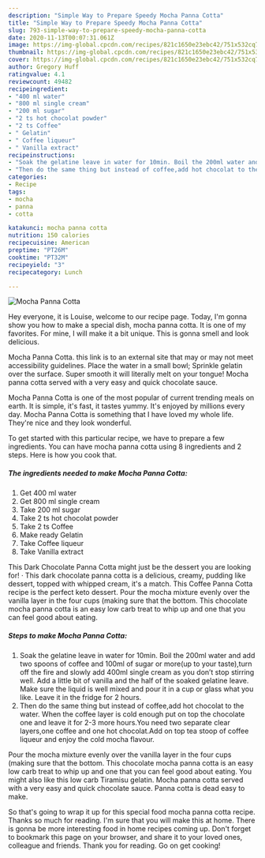```yaml
---
description: "Simple Way to Prepare Speedy Mocha Panna Cotta"
title: "Simple Way to Prepare Speedy Mocha Panna Cotta"
slug: 793-simple-way-to-prepare-speedy-mocha-panna-cotta
date: 2020-11-13T00:07:31.061Z
image: https://img-global.cpcdn.com/recipes/821c1650e23ebc42/751x532cq70/mocha-panna-cotta-recipe-main-photo.jpg
thumbnail: https://img-global.cpcdn.com/recipes/821c1650e23ebc42/751x532cq70/mocha-panna-cotta-recipe-main-photo.jpg
cover: https://img-global.cpcdn.com/recipes/821c1650e23ebc42/751x532cq70/mocha-panna-cotta-recipe-main-photo.jpg
author: Gregory Huff
ratingvalue: 4.1
reviewcount: 49482
recipeingredient:
- "400 ml water"
- "800 ml single cream"
- "200 ml sugar"
- "2 ts hot chocolat powder"
- "2 ts Coffee"
- " Gelatin"
- " Coffee liqueur"
- " Vanilla extract"
recipeinstructions:
- "Soak the gelatine leave in water for 10min. Boil the 200ml water and add two spoons of coffee and 100ml of sugar or more(up to your taste),turn off the fire and slowly add 400ml single cream as you don’t stop stirring well. Add a little bit of vanilla and the half of the soaked gelatine leave. Make sure the liquid is well mixed and pour it in a cup or glass what you like. Leave it in the fridge for 2 hours."
- "Then do the same thing but instead of coffee,add hot chocolat to the water. When the coffee layer is cold enough put on top the chocolate one and leave it for 2-3 more hours.You need two separate clear layers,one coffee and one hot chocolat.Add on top tea stoop of coffee liqueur and enjoy the cold mocha flavour."
categories:
- Recipe
tags:
- mocha
- panna
- cotta

katakunci: mocha panna cotta 
nutrition: 150 calories
recipecuisine: American
preptime: "PT26M"
cooktime: "PT32M"
recipeyield: "3"
recipecategory: Lunch

---
```



![Mocha Panna Cotta](https://img-global.cpcdn.com/recipes/821c1650e23ebc42/751x532cq70/mocha-panna-cotta-recipe-main-photo.jpg)

Hey everyone, it is Louise, welcome to our recipe page. Today, I'm gonna show you how to make a special dish, mocha panna cotta. It is one of my favorites. For mine, I will make it a bit unique. This is gonna smell and look delicious.

Mocha Panna Cotta. this link is to an external site that may or may not meet accessibility guidelines. Place the water in a small bowl; Sprinkle gelatin over the surface. Super smooth it will literally melt on your tongue! Mocha panna cotta served with a very easy and quick chocolate sauce.

Mocha Panna Cotta is one of the most popular of current trending meals on earth. It is simple, it's fast, it tastes yummy. It's enjoyed by millions every day. Mocha Panna Cotta is something that I have loved my whole life. They're nice and they look wonderful.


To get started with this particular recipe, we have to prepare a few ingredients. You can have mocha panna cotta using 8 ingredients and 2 steps. Here is how you cook that.

<!--inarticleads1-->

##### The ingredients needed to make Mocha Panna Cotta:

1. Get 400 ml water
1. Get 800 ml single cream
1. Take 200 ml sugar
1. Take 2 ts hot chocolat powder
1. Take 2 ts Coffee
1. Make ready  Gelatin
1. Take  Coffee liqueur
1. Take  Vanilla extract


This Dark Chocolate Panna Cotta might just be the dessert you are looking for! · This dark chocolate panna cotta is a delicious, creamy, pudding like dessert, topped with whipped cream, it&#39;s a match. This Coffee Panna Cotta recipe is the perfect keto dessert. Pour the mocha mixture evenly over the vanilla layer in the four cups (making sure that the bottom. This chocolate mocha panna cotta is an easy low carb treat to whip up and one that you can feel good about eating. 

<!--inarticleads2-->

##### Steps to make Mocha Panna Cotta:

1. Soak the gelatine leave in water for 10min. Boil the 200ml water and add two spoons of coffee and 100ml of sugar or more(up to your taste),turn off the fire and slowly add 400ml single cream as you don’t stop stirring well. Add a little bit of vanilla and the half of the soaked gelatine leave. Make sure the liquid is well mixed and pour it in a cup or glass what you like. Leave it in the fridge for 2 hours.
1. Then do the same thing but instead of coffee,add hot chocolat to the water. When the coffee layer is cold enough put on top the chocolate one and leave it for 2-3 more hours.You need two separate clear layers,one coffee and one hot chocolat.Add on top tea stoop of coffee liqueur and enjoy the cold mocha flavour.


Pour the mocha mixture evenly over the vanilla layer in the four cups (making sure that the bottom. This chocolate mocha panna cotta is an easy low carb treat to whip up and one that you can feel good about eating. You might also like this low carb Tiramisu gelatin. Mocha panna cotta served with a very easy and quick chocolate sauce. Panna cotta is dead easy to make. 

So that's going to wrap it up for this special food mocha panna cotta recipe. Thanks so much for reading. I'm sure that you will make this at home. There is gonna be more interesting food in home recipes coming up. Don't forget to bookmark this page on your browser, and share it to your loved ones, colleague and friends. Thank you for reading. Go on get cooking!
